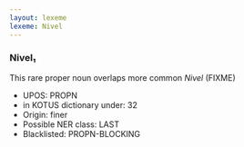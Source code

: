 ```yaml
---
layout: lexeme
lexeme: Nivel
---
```


###  Nivel₁

This rare proper noun overlaps more common *Nivel* (FIXME)
* UPOS:  PROPN
* in KOTUS dictionary under:  32
* Origin:  finer
* Possible NER class:  LAST
* Blacklisted:  PROPN-BLOCKING

